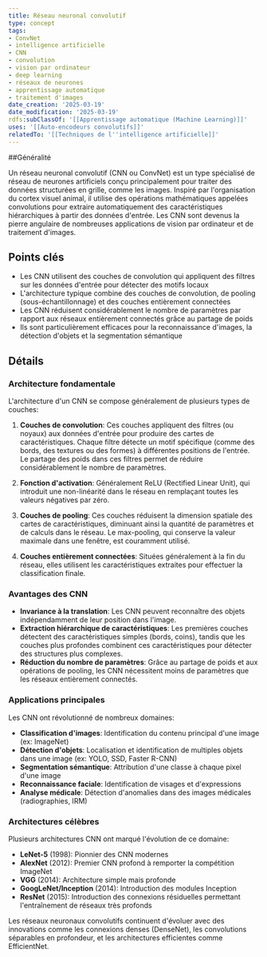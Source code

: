 ```yaml
---
title: Réseau neuronal convolutif
type: concept
tags:
- ConvNet
- intelligence artificielle
- CNN
- convolution
- vision par ordinateur
- deep learning
- réseaux de neurones
- apprentissage automatique
- traitement d'images
date_creation: '2025-03-19'
date_modification: '2025-03-19'
rdfs:subClassOf: '[[Apprentissage automatique (Machine Learning)]]'
uses: '[[Auto-encodeurs convolutifs]]'
relatedTo: '[[Techniques de l''intelligence artificielle]]'
---
```


##Généralité

Un réseau neuronal convolutif (CNN ou ConvNet) est un type spécialisé de réseau de neurones artificiels conçu principalement pour traiter des données structurées en grille, comme les images. Inspiré par l'organisation du cortex visuel animal, il utilise des opérations mathématiques appelées convolutions pour extraire automatiquement des caractéristiques hiérarchiques à partir des données d'entrée. Les CNN sont devenus la pierre angulaire de nombreuses applications de vision par ordinateur et de traitement d'images.

## Points clés

- Les CNN utilisent des couches de convolution qui appliquent des filtres sur les données d'entrée pour détecter des motifs locaux
- L'architecture typique combine des couches de convolution, de pooling (sous-échantillonnage) et des couches entièrement connectées
- Les CNN réduisent considérablement le nombre de paramètres par rapport aux réseaux entièrement connectés grâce au partage de poids
- Ils sont particulièrement efficaces pour la reconnaissance d'images, la détection d'objets et la segmentation sémantique

## Détails

### Architecture fondamentale

L'architecture d'un CNN se compose généralement de plusieurs types de couches:

1. **Couches de convolution**: Ces couches appliquent des filtres (ou noyaux) aux données d'entrée pour produire des cartes de caractéristiques. Chaque filtre détecte un motif spécifique (comme des bords, des textures ou des formes) à différentes positions de l'entrée. Le partage des poids dans ces filtres permet de réduire considérablement le nombre de paramètres.

2. **Fonction d'activation**: Généralement ReLU (Rectified Linear Unit), qui introduit une non-linéarité dans le réseau en remplaçant toutes les valeurs négatives par zéro.

3. **Couches de pooling**: Ces couches réduisent la dimension spatiale des cartes de caractéristiques, diminuant ainsi la quantité de paramètres et de calculs dans le réseau. Le max-pooling, qui conserve la valeur maximale dans une fenêtre, est couramment utilisé.

4. **Couches entièrement connectées**: Situées généralement à la fin du réseau, elles utilisent les caractéristiques extraites pour effectuer la classification finale.

### Avantages des CNN

- **Invariance à la translation**: Les CNN peuvent reconnaître des objets indépendamment de leur position dans l'image.
- **Extraction hiérarchique de caractéristiques**: Les premières couches détectent des caractéristiques simples (bords, coins), tandis que les couches plus profondes combinent ces caractéristiques pour détecter des structures plus complexes.
- **Réduction du nombre de paramètres**: Grâce au partage de poids et aux opérations de pooling, les CNN nécessitent moins de paramètres que les réseaux entièrement connectés.

### Applications principales

Les CNN ont révolutionné de nombreux domaines:

- **Classification d'images**: Identification du contenu principal d'une image (ex: ImageNet)
- **Détection d'objets**: Localisation et identification de multiples objets dans une image (ex: YOLO, SSD, Faster R-CNN)
- **Segmentation sémantique**: Attribution d'une classe à chaque pixel d'une image
- **Reconnaissance faciale**: Identification de visages et d'expressions
- **Analyse médicale**: Détection d'anomalies dans des images médicales (radiographies, IRM)

### Architectures célèbres

Plusieurs architectures CNN ont marqué l'évolution de ce domaine:
- **LeNet-5** (1998): Pionnier des CNN modernes
- **AlexNet** (2012): Premier CNN profond à remporter la compétition ImageNet
- **VGG** (2014): Architecture simple mais profonde
- **GoogLeNet/Inception** (2014): Introduction des modules Inception
- **ResNet** (2015): Introduction des connexions résiduelles permettant l'entraînement de réseaux très profonds

Les réseaux neuronaux convolutifs continuent d'évoluer avec des innovations comme les connexions denses (DenseNet), les convolutions séparables en profondeur, et les architectures efficientes comme EfficientNet.